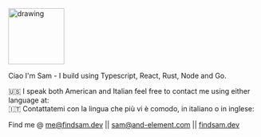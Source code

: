 <img src="https://www.findsam.dev/_next/static/media/Sam_Signature.c9780b61.svg" alt="drawing" width="112"/>

Ciao I'm Sam - I build using Typescript, React, Rust, Node and Go.

🇺🇸 I speak both American and Italian feel free to contact me using either language at:\
🇮🇹 Contattatemi con la lingua che più vi è comodo, in italiano o in inglese:

Find me @ me@findsam.dev || sam@and-element.com ||
[findsam.dev](https://findsam.dev/)



